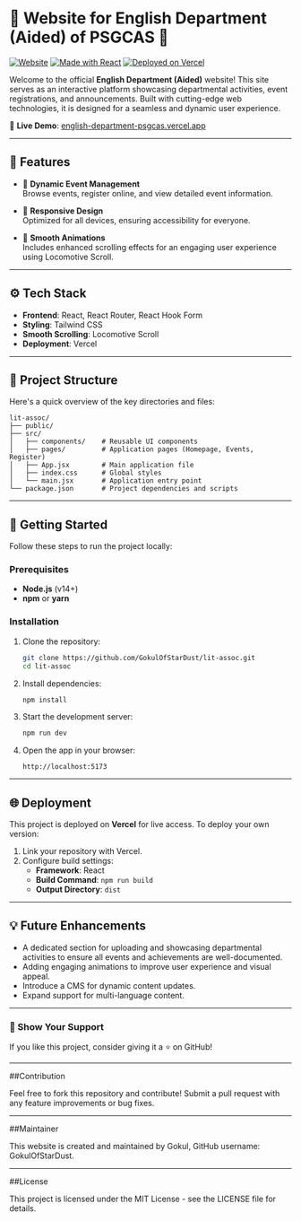 
# 🌟 Website for English Department (Aided) of PSGCAS 🌟

[![Website](https://img.shields.io/website?down_color=red&down_message=offline&up_color=green&up_message=online&url=https%3A%2F%2Fenglish-department-psgcas.vercel.app)](https://english-department-psgcas.vercel.app)
[![Made with React](https://img.shields.io/badge/Made%20with-React-blue)](https://reactjs.org/)
[![Deployed on Vercel](https://img.shields.io/badge/Deployed%20on-Vercel-black)](https://vercel.com)

Welcome to the official **English Department (Aided)** website! This site serves as an interactive platform showcasing departmental activities, event registrations, and announcements. Built with cutting-edge web technologies, it is designed for a seamless and dynamic user experience.

🔗 **Live Demo**: [english-department-psgcas.vercel.app](https://english-department-psgcas.vercel.app)

---

## 🎯 Features

- 🏫 **Dynamic Event Management**  
  Browse events, register online, and view detailed event information.

- 🎨 **Responsive Design**  
  Optimized for all devices, ensuring accessibility for everyone.

- 🚀 **Smooth Animations**  
  Includes enhanced scrolling effects for an engaging user experience using Locomotive Scroll.

---

## ⚙️ Tech Stack

- **Frontend**: React, React Router, React Hook Form
- **Styling**: Tailwind CSS
- **Smooth Scrolling**: Locomotive Scroll
- **Deployment**: Vercel

---

## 📂 Project Structure

Here's a quick overview of the key directories and files:

```plaintext
lit-assoc/
├── public/
├── src/
│   ├── components/    # Reusable UI components
│   ├── pages/         # Application pages (Homepage, Events, Register)
│   ├── App.jsx        # Main application file
│   ├── index.css      # Global styles
│   └── main.jsx       # Application entry point
└── package.json       # Project dependencies and scripts
```

---

## 🚀 Getting Started

Follow these steps to run the project locally:

### Prerequisites
- **Node.js** (v14+)
- **npm** or **yarn**

### Installation

1. Clone the repository:
   ```bash
   git clone https://github.com/GokulOfStarDust/lit-assoc.git
   cd lit-assoc
   ```

2. Install dependencies:
   ```bash
   npm install
   ```

3. Start the development server:
   ```bash
   npm run dev
   ```

4. Open the app in your browser:
   ```plaintext
   http://localhost:5173
   ```

---

## 🌐 Deployment

This project is deployed on **Vercel** for live access. To deploy your own version:

1. Link your repository with Vercel.
2. Configure build settings:
   - **Framework**: React
   - **Build Command**: `npm run build`
   - **Output Directory**: `dist`

---

## 💡 Future Enhancements

- A dedicated section for uploading and showcasing departmental activities to ensure all events and achievements are well-documented.
- Adding engaging animations to improve user experience and visual appeal.
- Introduce a CMS for dynamic content updates.
- Expand support for multi-language content.

---


### 🖤 Show Your Support

If you like this project, consider giving it a ⭐️ on GitHub!

---

##Contribution

Feel free to fork this repository and contribute! Submit a pull request with any feature improvements or bug fixes.

---

##Maintainer

This website is created and maintained by Gokul, GitHub username: GokulOfStarDust.

---

##License

This project is licensed under the MIT License - see the LICENSE file for details.
